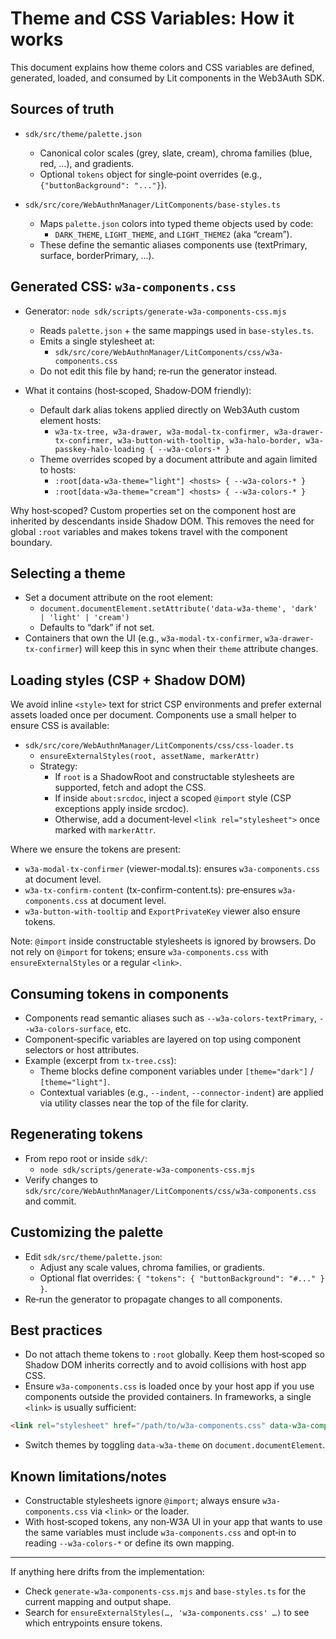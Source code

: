 # Theme and CSS Variables: How it works

This document explains how theme colors and CSS variables are defined, generated, loaded, and consumed by Lit components in the Web3Auth SDK.

## Sources of truth

- `sdk/src/theme/palette.json`
  - Canonical color scales (grey, slate, cream), chroma families (blue, red, …), and gradients.
  - Optional `tokens` object for single‑point overrides (e.g., `{"buttonBackground": "..."}`).

- `sdk/src/core/WebAuthnManager/LitComponents/base-styles.ts`
  - Maps `palette.json` colors into typed theme objects used by code:
    - `DARK_THEME`, `LIGHT_THEME`, and `LIGHT_THEME2` (aka “cream”).
  - These define the semantic aliases components use (textPrimary, surface, borderPrimary, …).

## Generated CSS: `w3a-components.css`

- Generator: `node sdk/scripts/generate-w3a-components-css.mjs`
  - Reads `palette.json` + the same mappings used in `base-styles.ts`.
  - Emits a single stylesheet at:
    - `sdk/src/core/WebAuthnManager/LitComponents/css/w3a-components.css`
  - Do not edit this file by hand; re‑run the generator instead.

- What it contains (host‑scoped, Shadow‑DOM friendly):
  - Default dark alias tokens applied directly on Web3Auth custom element hosts:
    - `w3a-tx-tree, w3a-drawer, w3a-modal-tx-confirmer, w3a-drawer-tx-confirmer, w3a-button-with-tooltip, w3a-halo-border, w3a-passkey-halo-loading { --w3a-colors-* }`
  - Theme overrides scoped by a document attribute and again limited to hosts:
    - `:root[data-w3a-theme="light"] <hosts> { --w3a-colors-* }`
    - `:root[data-w3a-theme="cream"] <hosts> { --w3a-colors-* }`

Why host‑scoped? Custom properties set on the component host are inherited by descendants inside Shadow DOM. This removes the need for global `:root` variables and makes tokens travel with the component boundary.

## Selecting a theme

- Set a document attribute on the root element:
  - `document.documentElement.setAttribute('data-w3a-theme', 'dark' | 'light' | 'cream')`
  - Defaults to “dark” if not set.
- Containers that own the UI (e.g., `w3a-modal-tx-confirmer`, `w3a-drawer-tx-confirmer`) will keep this in sync when their `theme` attribute changes.

## Loading styles (CSP + Shadow DOM)

We avoid inline `<style>` text for strict CSP environments and prefer external assets loaded once per document. Components use a small helper to ensure CSS is available:

- `sdk/src/core/WebAuthnManager/LitComponents/css/css-loader.ts`
  - `ensureExternalStyles(root, assetName, markerAttr)`
  - Strategy:
    - If `root` is a ShadowRoot and constructable stylesheets are supported, fetch and adopt the CSS.
    - If inside `about:srcdoc`, inject a scoped `@import` style (CSP exceptions apply inside srcdoc).
    - Otherwise, add a document‑level `<link rel="stylesheet">` once marked with `markerAttr`.

Where we ensure the tokens are present:
- `w3a-modal-tx-confirmer` (viewer-modal.ts): ensures `w3a-components.css` at document level.
- `w3a-tx-confirm-content` (tx-confirm-content.ts): pre‑ensures `w3a-components.css` at document level.
- `w3a-button-with-tooltip` and `ExportPrivateKey` viewer also ensure tokens.

Note: `@import` inside constructable stylesheets is ignored by browsers. Do not rely on `@import` for tokens; ensure `w3a-components.css` with `ensureExternalStyles` or a regular `<link>`.

## Consuming tokens in components

- Components read semantic aliases such as `--w3a-colors-textPrimary`, `--w3a-colors-surface`, etc.
- Component‑specific variables are layered on top using component selectors or host attributes.
- Example (excerpt from `tx-tree.css`):
  - Theme blocks define component variables under `[theme="dark"]` / `[theme="light"]`.
  - Contextual variables (e.g., `--indent`, `--connector-indent`) are applied via utility classes near the top of the file for clarity.

## Regenerating tokens

- From repo root or inside `sdk/`:
  - `node sdk/scripts/generate-w3a-components-css.mjs`
- Verify changes to `sdk/src/core/WebAuthnManager/LitComponents/css/w3a-components.css` and commit.

## Customizing the palette

- Edit `sdk/src/theme/palette.json`:
  - Adjust any scale values, chroma families, or gradients.
  - Optional flat overrides: `{ "tokens": { "buttonBackground": "#..." } }`.
- Re‑run the generator to propagate changes to all components.

## Best practices

- Do not attach theme tokens to `:root` globally. Keep them host‑scoped so Shadow DOM inherits correctly and to avoid collisions with host app CSS.
- Ensure `w3a-components.css` is loaded once by your host app if you use components outside the provided containers. In frameworks, a single `<link>` is usually sufficient:

```html
<link rel="stylesheet" href="/path/to/w3a-components.css" data-w3a-components-css>
```

- Switch themes by toggling `data-w3a-theme` on `document.documentElement`.

## Known limitations/notes

- Constructable stylesheets ignore `@import`; always ensure `w3a-components.css` via `<link>` or the loader.
- With host‑scoped tokens, any non‑W3A UI in your app that wants to use the same variables must include `w3a-components.css` and opt‑in to reading `--w3a-colors-*` or define its own mapping.

---

If anything here drifts from the implementation:
- Check `generate-w3a-components-css.mjs` and `base-styles.ts` for the current mapping and output shape.
- Search for `ensureExternalStyles(…, 'w3a-components.css' …)` to see which entrypoints ensure tokens.

